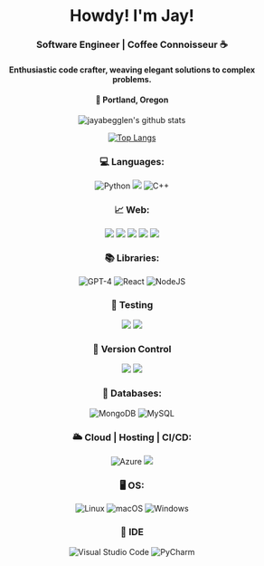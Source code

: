 <div align="center">
  <h1>Howdy! I'm Jay!</h1>
  
  <h3>Software Engineer | Coffee Connoisseur ☕</h3>
  <h4>Enthusiastic code crafter, weaving elegant solutions to complex problems.</h4>
  <h4>🌲 Portland, Oregon </h4> 

![jayabegglen's github stats](https://github-readme-stats.vercel.app/api?username=jaysabe&theme=dark&show_icons=true&hide_title=true&hide=stars&hide=contribs&include_all_commits=true&rank_icon=default)

[![Top Langs](https://github-readme-stats.vercel.app/api/top-langs/?username=jaysabe&layout=compact&theme=dark)](https://github.com/jaysabe/github-readme-stats)

  <h3>💻 Languages: </h3>
  <img src="https://img.shields.io/badge/python-3670A0?style=for-the-badge&amp;logo=python&amp;logoColor=ffffff" alt="Python">
    <img src="https://img.shields.io/badge/JavaScript-F7DF1E?style=for-the-badge&logo=javascript&logoColor=black"/>
  <img src="https://img.shields.io/badge/c++-%2300599C.svg?style=for-the-badge&amp;logo=c%2B%2B&amp;logoColor=white" alt="C++">
  
  <h3>📈 Web: </h3>
  <img src="https://img.shields.io/badge/html5-%23E34F26.svg?style=for-the-badge&logo=html5&logoColor=white"/>
  <img src="https://img.shields.io/badge/css3-%231572B6.svg?style=for-the-badge&logo=css3&logoColor=white"/>
  <img src="https://img.shields.io/badge/Sass-CC6699?style=for-the-badge&logo=sass&logoColor=white"/>
  <img src="https://img.shields.io/badge/Bootstrap-563D7C?style=for-the-badge&logo=bootstrap&logoColor=white"/>
  <img src="https://img.shields.io/badge/Markdown-000000?style=for-the-badge&logo=markdown&logoColor=white"/>
  
  <h3>📚 Libraries: </h3>
  <img src="https://img.shields.io/badge/OPENAI-74aa9c?style=for-the-badge&amp;logo=openai&amp;logoColor=white" alt="GPT-4">
  <img src="https://img.shields.io/badge/react-%2320232a.svg?style=for-the-badge&amp;logo=react&amp;logoColor=%2361DAFB" alt="React">
  <img src="https://img.shields.io/badge/node.js-6DA55F?style=for-the-badge&amp;logo=node.js&amp;logoColor=white" alt="NodeJS">

  <h3>🧪 Testing</h3>
  <img src="https://img.shields.io/badge/Jest-323330?style=for-the-badge&logo=Jest&logoColor=white"/>
  <img src="https://img.shields.io/badge/testing%20library-323330?style=for-the-badge&logo=testing-library&logoColor=red"/>

  <h3>🎯 Version Control</h3>
  <img src="https://img.shields.io/badge/GIT-E44C30?style=for-the-badge&logo=git&logoColor=white"/>
  <img src ="https://img.shields.io/badge/GitHub-100000?style=for-the-badge&logo=github&logoColor=white"/>
  
  <h3>📅 Databases: </h3>
  <img src="https://img.shields.io/badge/MongoDB-%234ea94b.svg?style=for-the-badge&amp;logo=mongodb&amp;logoColor=white" alt="MongoDB">
  <img src="https://img.shields.io/badge/mysql-%2300f.svg?style=for-the-badge&amp;logo=mysql&amp;logoColor=white" alt="MySQL">
 
  <h3>🌥️ Cloud | Hosting | CI/CD: </h3>
  <img src="https://img.shields.io/badge/azure-3230072C6.svg?style=for-the-badge&amp;logo=microsoftazure&amp;logoColor=white" alt="Azure">
  <img src ="https://img.shields.io/badge/Netlify-00C7B7?style=for-the-badge&logo=netlify&logoColor=white"/>
 
  <h3>🖥️ OS:</h3>
  <img src="https://img.shields.io/badge/Linux-3FCC624?style=for-the-badge&amp;logo=linux&amp;logoColor=black" alt="Linux">
  <img src="https://img.shields.io/badge/mac%20os-000000?style=for-the-badge&amp;logo=macos&amp;logoColor=F0F0F0" alt="macOS">
  <img src="https://img.shields.io/badge/Windows-0078D6?style=for-the-badge&amp;logo=windows&amp;logoColor=white" alt="Windows">
  
  <h3>📓 IDE</h3>
  <img src="https://img.shields.io/badge/Visual%20Studio%20Code-0078d7.svg?style=for-the-badge&amp;logo=visual-studio-code&amp;logoColor=white" alt="Visual Studio Code">
  <img src="https://img.shields.io/badge/pycharm-143?style=for-the-badge&amp;logo=pycharm&amp;logoColor=black&amp;color=black&amp;labelColor=green" alt="PyCharm">
